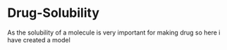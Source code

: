 # Drug-Solubility
As the solubility of a molecule is very important for making drug so here i have created a model

